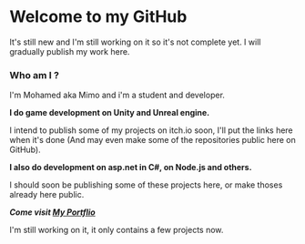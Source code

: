 # Welcome to my GitHub

It's still new and I'm still working on it so it's not complete yet.
I will gradually publish my work here.

### Who am I ?

I'm Mohamed aka Mimo and i'm a student and developer.

**I do game development on Unity and Unreal engine.**

I intend to publish some of my projects on itch.io soon, I'll put the links here when it's done (And may even make some of the repositories public here on GitHub).

**I also do development on asp.net in C#, on Node.js and others.**

I should soon be publishing some of these projects here, or make thoses already here public.

***Come visit [My Portflio](http://mimolol.github.io/)***

I'm still working on it, it only contains a few projects now.
